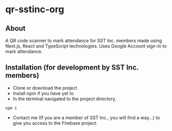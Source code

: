 # qr-sstinc-org

## About

A QR code scanner to mark attendance for SST Inc. members made using Next.js, React and TypeScript technologies. Uses Google Account sign-in to mark attendance.

## Installation (for development by SST Inc. members)

- Clone or download the project
- Install npm if you have yet to
- In the terminal navigated to the project directory,
```shell
npm i
```
- Contact me (If you are a member of SST Inc., you will find a way...) to give you access to the Firebase project.

